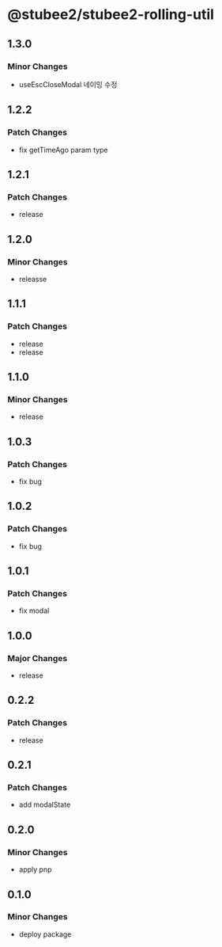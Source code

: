 # @stubee2/stubee2-rolling-util

## 1.3.0

### Minor Changes

- useEscCloseModal 네이밍 수정

## 1.2.2

### Patch Changes

- fix getTimeAgo param type

## 1.2.1

### Patch Changes

- release

## 1.2.0

### Minor Changes

- releasse

## 1.1.1

### Patch Changes

- release
- release

## 1.1.0

### Minor Changes

- release

## 1.0.3

### Patch Changes

- fix bug

## 1.0.2

### Patch Changes

- fix bug

## 1.0.1

### Patch Changes

- fix modal

## 1.0.0

### Major Changes

- release

## 0.2.2

### Patch Changes

- release

## 0.2.1

### Patch Changes

- add modalState

## 0.2.0

### Minor Changes

- apply pnp

## 0.1.0

### Minor Changes

- deploy package
